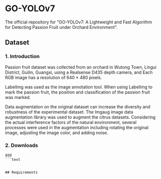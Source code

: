 # GO-YOLOv7
The official repository for "GO-YOLOv7: A Lightweight and Fast Algorithm for Detecting Passion Fruit under Orchard Environment".

## Dataset
### 1. Introduction
Passion fruit dataset was collected from an orchard in Wutong Town, Lingui District, Guilin, Guangxi, using a Realsense D435 depth camera, and Each RGB image has a resolution of 640 × 480 pixels.

LabelImg was used as the image annotation tool. When using LabelImg to mark the passion fruit, the position and classification of the passion fruit was marked. 

Data augmentation on the original dataset can increase the diversity and robustness of the experimental dataset. The Imgaug image data augmentation library was used to augment the citrus datasets. Considering the actual interference factors of the natural environment, several processes were used in the augmentation including rotating the original image, adjusting the image color, and adding noise. 

### 2. Downloads
```text
ddd
```text


## Requirements
